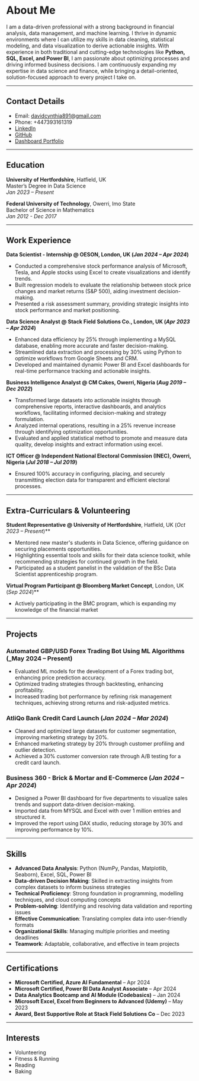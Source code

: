 # About Me

I am a data-driven professional with a strong background in financial analysis, data management, and machine learning. I thrive in dynamic environments where I can utilize my skills in data cleaning, statistical modeling, and data visualization to derive actionable insights. With experience in both traditional and cutting-edge technologies like **Python, SQL, Excel, and Power BI**, I am passionate about optimizing processes and driving informed business decisions. I am continuously expanding my expertise in data science and finance, while bringing a detail-oriented, solution-focused approach to every project I take on.

---

## Contact Details
- Email: davidcynthia891@gmail.com  
- Phone: +447393161319  
- [LinkedIn](https://www.linkedin.com/in/chinenye-cynthia-udoye-data-scientist/)  
- [GitHub](https://github.com/Cynthiaudoye)
- [Dashboard Portfolio](https://codebasics.io/portfolio/Cynthia-Chinenye-Udoye)

---

## Education

**University of Hertfordshire**, Hatfield, UK  
Master’s Degree in Data Science  
*Jan 2023 – Present*

**Federal University of Technology**, Owerri, Imo State  
Bachelor of Science in Mathematics  
*Jan 2012 - Dec 2017*

---

## Work Experience

**Data Scientist - Internship @ OESON, London, UK (_Jan 2024 – Apr 2024_)**  
- Conducted a comprehensive stock performance analysis of Microsoft, Tesla, and Apple stocks using Excel to create visualizations and identify trends.
- Built regression models to evaluate the relationship between stock price changes and market returns (S&P 500), aiding investment decision-making.
- Presented a risk assessment summary, providing strategic insights into stock performance and market positioning.

**Data Science Analyst @ Stack Field Solutions Co., London, UK (_Apr 2023 – Apr 2024_)**  
- Enhanced data efficiency by 25% through implementing a MySQL database, enabling more accurate and faster decision-making.
- Streamlined data extraction and processing by 30% using Python to optimize workflows from Google Sheets and CRM.
- Developed and maintained dynamic Power BI and Excel dashboards for real-time performance tracking and actionable insights.

**Business Intelligence Analyst @ CM Cakes, Owerri, Nigeria (_Aug 2019 – Dec 2022_)**  
- Transformed large datasets into actionable insights through comprehensive reports, interactive dashboards, and analytics workflows, facilitating informed decision-making and strategy formulation.
- Analyzed internal operations, resulting in a 25% revenue increase through identifying optimization opportunities.
- Evaluated and applied statistical method to promote and measure data quality, develop insights and extract information using excel.

**ICT Officer @ Independent National Electoral Commission (INEC), Owerri, Nigeria (_Jul 2018 – Jul 2019_)**  

- Ensured 100% accuracy in configuring, placing, and securely transmitting election data for transparent and efficient electoral processes.

---

## Extra-Curriculars & Volunteering
 
**Student Representative @ University of Hertfordshire**, Hatfield, UK (_Oct 2023 – Present_)**   
- Mentored new master's students in Data Science, offering guidance on securing placements opportunities.
- Highlighting essential tools and skills for their data science toolkit, while recommending strategies for continued growth in the field.
- Participated as a student panelist in the validation of the BSc Data Scientist apprenticeship program.
   
**Virtual Program Participant @ Bloomberg Market Concept**, London, UK (_Sep 2024_)**  

- Actively participating in the BMC program, which is expanding my knowledge of the financial market

---

## Projects

### Automated GBP/USD Forex Trading Bot Using ML Algorithms (_May 2024 – Present)    
- Evaluated ML models for the development of a Forex trading bot, enhancing price prediction accuracy.
- Optimized trading strategies through backtesting, enhancing profitability.
- Increased trading bot performance by refining risk management techniques, achieving strong returns and risk-adjusted metrics.

### AtliQo Bank Credit Card Launch (_Jan 2024 – Mar 2024_)   
- Cleaned and optimized large datasets for customer segmentation, improving marketing strategy by 20%.
- Enhanced marketing strategy by 20% through customer profiling and outlier detection.
- Achieved a 30% customer conversion rate through A/B testing for a credit card launch.

### Business 360 - Brick & Mortar and E-Commerce (_Jan 2024 – Apr 2024_)   
- Designed a Power BI dashboard for five departments to visualize sales trends and support data-driven decision-making.
- Imported data from MYSQL and Excel with over 1 million entries and structured it.
- Improved the report using DAX studio, reducing storage by 30% and improving performance by 10%.

---

## Skills

- **Advanced Data Analysis**: Python (NumPy, Pandas, Matplotlib, Seaborn), Excel, SQL, Power BI  
- **Data-driven Decision Making**: Skilled in extracting insights from complex datasets to inform business strategies  
- **Technical Proficiency**: Strong foundation in programming, modelling techniques, and cloud computing concepts  
- **Problem-solving**: Identifying and resolving data validation and reporting issues  
- **Effective Communication**: Translating complex data into user-friendly formats  
- **Organizational Skills**: Managing multiple priorities and meeting deadlines  
- **Teamwork**: Adaptable, collaborative, and effective in team projects  

---

## Certifications

- **Microsoft Certified, Azure AI Fundamental** – Apr 2024  
- **Microsoft Certified, Power BI Data Analyst Associate** – Apr 2024  
- **Data Analytics Bootcamp and AI Module (Codebasics)** – Jan 2024  
- **Microsoft Excel, Excel from Beginners to Advanced (Udemy)** – May 2023
- **Award, Best Supportive Role at Stack Field Solutions Co** – Dec 2023

---

## Interests

- Volunteering  
- Fitness & Running  
- Reading  
- Baking  
